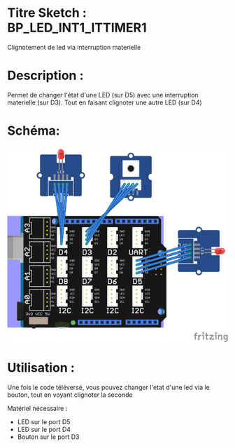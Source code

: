 # Titre Sketch : BP_LED_INT1_ITTIMER1
Clignotement de led via interruption materielle
# Description :

Permet de changer l'état d'une LED (sur D5) avec une interruption materielle (sur D3). Tout en faisant clignoter une autre LED (sur D4)

# Schéma: 

![Schéma](https://raw.githubusercontent.com/JustinMartinDev/ProjetArduino_C/master/BP_LED_INT1_ITTIMER1/schema_arduino.png)

# Utilisation :

Une fois le code téléversé, vous pouvez changer l'etat d'une led via le bouton, tout en voyant clignoter la seconde

Matériel nécessaire :
* LED sur le port D5
* LED sur le port D4
* Bouton sur le port D3
